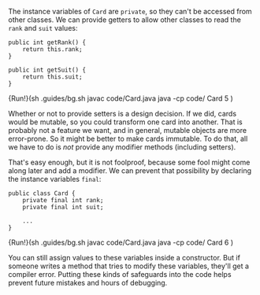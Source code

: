 The instance variables of `Card` are `private`, so they can't be accessed from other classes. We can provide getters to allow other classes to read the `rank` and `suit` values:

```code
public int getRank() {
    return this.rank;
}

public int getSuit() {
    return this.suit;
}
```

{Run!}(sh .guides/bg.sh javac code/Card.java java -cp code/ Card 5 )



Whether or not to provide setters is a design decision. If we did, cards would be mutable, so you could transform one card into another. That is probably not a feature we want, and in general, mutable objects are more error-prone. So it might be better to make cards immutable. To do that, all we have to do is *not* provide any modifier methods (including setters).


That's easy enough, but it is not foolproof, because some fool might come along later and add a modifier. We can prevent that possibility by declaring the instance variables `final`:

```code
public class Card {
    private final int rank;
    private final int suit;

    ...
}
```

{Run!}(sh .guides/bg.sh javac code/Card.java java -cp code/ Card 6 )


You can still assign values to these variables inside a constructor. But if someone writes a method that tries to modify these variables, they'll get a compiler error. Putting these kinds of safeguards into the code helps prevent future mistakes and hours of debugging.